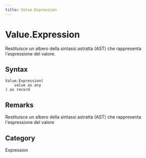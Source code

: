 ```yaml
---
title: Value.Expression
---
```


# Value.Expression


Restituisce un albero della sintassi astratta (AST) che rappresenta l&#39;espressione del valore.


## Syntax

```powerquery
Value.Expression(
    value as any
) as record
```


## Remarks

Restituisce un albero della sintassi astratta (AST) che rappresenta l'espressione del valore



## Category
Expression
